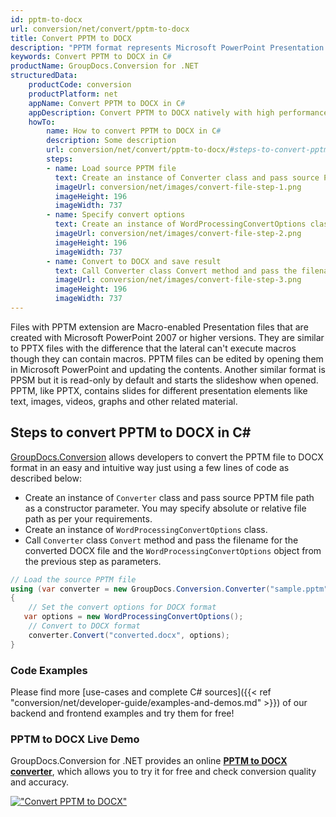```yaml
---
id: pptm-to-docx
url: conversion/net/convert/pptm-to-docx
title: Convert PPTM to DOCX
description: "PPTM format represents Microsoft PowerPoint Presentation with .pptm extension. Learn how to convert PPTM to DOCX file programmatically in C# language using GroupDocs.Conversion for .NET library."
keywords: Convert PPTM to DOCX in C#
productName: GroupDocs.Conversion for .NET
structuredData:
    productCode: conversion
    productPlatform: net
    appName: Convert PPTM to DOCX in C#
    appDescription: Convert PPTM to DOCX natively with high performance using C# language and server side GroupDocs.Conversion for .NET APIs, without the use of any software like Microsoft or Open Office.
    howTo:
        name: How to convert PPTM to DOCX in C# 
        description: Some description
        url: conversion/net/convert/pptm-to-docx/#steps-to-convert-pptm-to-docx-in-c
        steps:
        - name: Load source PPTM file 
          text: Create an instance of Converter class and pass source PPTM file path as a constructor parameter. You may specify absolute or relative file path as per your requirements. 
          imageUrl: conversion/net/images/convert-file-step-1.png
          imageHeight: 196
          imageWidth: 737
        - name: Specify convert options 
          text: Create an instance of WordProcessingConvertOptions class.
          imageUrl: conversion/net/images/convert-file-step-2.png
          imageHeight: 196
          imageWidth: 737
        - name: Convert to DOCX and save result 
          text: Call Converter class Convert method and pass the filename for the converted HTML file and the WordProcessingConvertOptions object from the previous step as parameters.
          imageUrl: conversion/net/images/convert-file-step-3.png
          imageHeight: 196
          imageWidth: 737
---
```


Files with PPTM extension are Macro-enabled Presentation files that are created with Microsoft PowerPoint 2007 or higher versions. They are similar to PPTX files with the difference that the lateral can't execute macros though they can contain macros. PPTM files can be edited by opening them in Microsoft PowerPoint and updating the contents. Another similar format is PPSM but it is read-only by default and starts the slideshow when opened. PPTM, like PPTX, contains slides for different presentation elements like text, images, videos, graphs and other related material.

## Steps to convert PPTM to DOCX in C#

[GroupDocs.Conversion](https://products.groupdocs.com/conversion/net) allows developers to convert the PPTM file to DOCX format in an easy and intuitive way just using a few lines of code as described below:

* Create an instance of `Converter` class and pass source PPTM file path as a constructor parameter. You may specify absolute or relative file path as per your requirements. 
* Create an instance of `WordProcessingConvertOptions` class.
* Call `Converter` class `Convert` method and pass the filename for the converted DOCX file and the `WordProcessingConvertOptions` object from the previous step as parameters.

```csharp
// Load the source PPTM file
using (var converter = new GroupDocs.Conversion.Converter("sample.pptm"))
{
    // Set the convert options for DOCX format
   var options = new WordProcessingConvertOptions();
    // Convert to DOCX format
    converter.Convert("converted.docx", options);
}
```

### Code Examples

Please find more [use-cases and complete C# sources]({{< ref "conversion/net/developer-guide/examples-and-demos.md" >}}) of our backend and frontend examples and try them for free!

### PPTM to DOCX Live Demo

GroupDocs.Conversion for .NET provides an online [**PPTM to DOCX converter**](https://products.groupdocs.app/conversion/pptm-to-docx), which allows you to try it for free and check conversion quality and accuracy.

[!["Convert PPTM to DOCX"](conversion/net/images/convert-to-docx/convert-pptm-to-docx.png)](https://products.groupdocs.app/conversion/pptm-to-docx)
